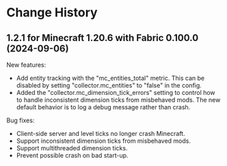 Change History
==============


1.2.1 for Minecraft 1.20.6 with Fabric 0.100.0 (2024-09-06)
-----------------------------------------------------------

New features:

- Add entity tracking with the "mc_entities_total" metric. This can be disabled by setting "collector.mc_entities" to "false" in the config.
- Added the "collector.mc_dimension_tick_errors" setting to control how to handle inconsistent dimension ticks from misbehaved mods. The new default behavior is to log a debug message rather than crash.

Bug fixes:

- Client-side server and level ticks no longer crash Minecraft.
- Support inconsistent dimension ticks from misbehaved mods.
- Support multithreaded dimension ticks.
- Prevent possible crash on bad start-up.
